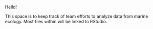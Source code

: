 Hello!

This space is to keep track of team efforts to analyze data from marine ecology. Most files within will be linked to RStudio.
